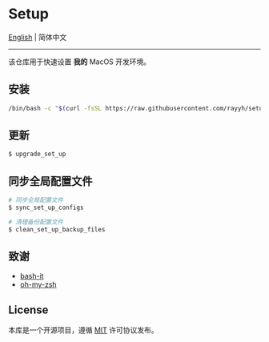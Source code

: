 # Setup

[English](README.md) | 简体中文

---

该仓库用于快速设置 **我的** MacOS 开发环境。

## 安装

```bash
/bin/bash -c "$(curl -fsSL https://raw.githubusercontent.com/rayyh/setup/master/install.sh)"
```

## 更新

```bash
$ upgrade_set_up
```

## 同步全局配置文件

```bash
# 同步全局配置文件
$ sync_set_up_configs

# 清理备份配置文件
$ clean_set_up_backup_files
```

## 致谢

+ [bash-it](https://github.com/Bash-it/bash-it)
+ [oh-my-zsh](https://github.com/ohmyzsh/ohmyzsh)

## License

本库是一个开源项目，遵循 [MIT](LICENSE) 许可协议发布。
